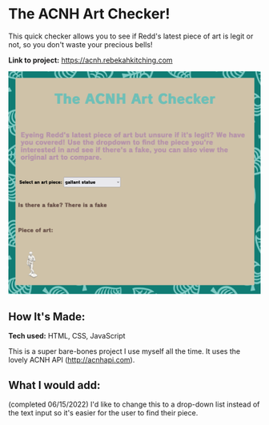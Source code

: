 # The ACNH Art Checker!

This quick checker allows you to see if Redd's latest piece of art is legit or not, so you don't waste your precious bells!

**Link to project:** https://acnh.rebekahkitching.com 

<img alt='project_screenshot' src="/images/added_dropdown.png">

## How It's Made:

**Tech used:** HTML, CSS, JavaScript

This is a super bare-bones project I use myself all the time. It uses the lovely ACNH API (http://acnhapi.com). 


## What I would add:

(completed 06/15/2022) I'd like to change this to a drop-down list instead of the text input so it's easier for the user to find their piece. 

